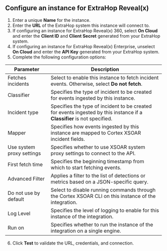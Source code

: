 ## Configure an instance for ExtraHop Reveal(x)
1. Enter a unique **Name** for the instance.
2. Enter the **URL** of the ExtraHop system this instance will connect to.
3. If configuring an instance for ExtraHop Reveal(x) 360, select **On Cloud** and enter the **Client ID** and **Client Secret** generated from your ExtraHop system.
4. If configuring an instance for ExtraHop Reveal(x) Enterprise, unselect **On Cloud** and enter the **API Key** generated from your ExtraHop system.
5. Complete the following configuration options:

| **Parameter** | **Description** |
| --- | --- |
| Fetches incidents | Select to enable this instance to fetch incident events. Otherwise, select **Do not fetch**. |
| Classifier | Specifies the type of incident to be created for events ingested by this instance. |
| Incident type | Specifies the type of incident to be created for events ingested by this instance if a **Classifier** is not specified. |
| Mapper | Specifies how events ingested by this instance are mapped to Cortex XSOAR incident fields. |
| Use system proxy settings | Specifies whether to use XSOAR system proxy settings to connect to the API. |
| First fetch time | Specifies the beginning timestamp from which to start fetching events. |
| Advanced Filter | Applies a filter to the list of detections or metrics based on a JSON-specific query. |
| Do not use by default | Select to disable running commands through the Cortex XSOAR CLI on this instance of the integration. |
| Log Level | Specifies the level of logging to enable for this instance of the integration. |
| Run on | Specifies whether to run the instance of the integration on a single engine. |
    
6. Click **Test** to validate the URL, credentials, and connection.